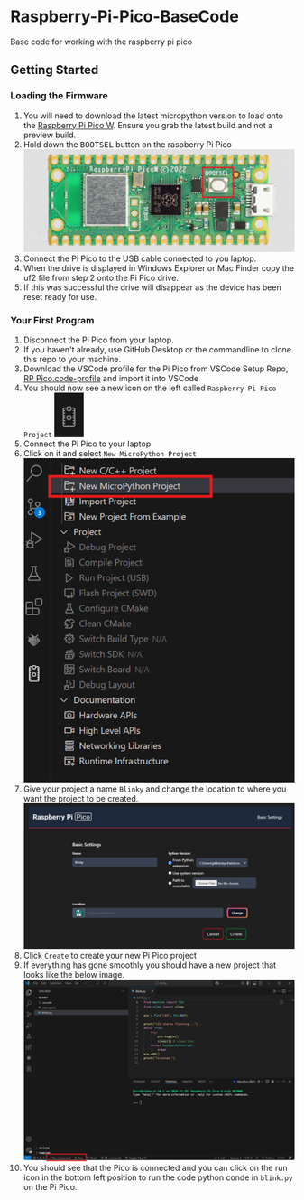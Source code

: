 # Raspberry-Pi-Pico-BaseCode
Base code for working with the raspberry pi pico

## Getting Started
### Loading the Firmware

1. You will need to download the latest micropython version to load onto the [Raspberry Pi Pico W](https://micropython.org/download/RPI_PICO_W/). Ensure you grab the latest build and not a preview build.
2. Hold down the <kbd>BOOTSEL</kbd> button on the raspberry Pi Pico
![RP Pico W](./images/rp_pico_w.png)
3. Connect the Pi Pico to the USB cable connected to you laptop.
4. When the drive is displayed in Windows Explorer or Mac Finder copy the uf2 file from step 2 onto the Pi Pico drive.
5. If this was successful the drive will disappear as the device has been reset ready for use.

### Your First Program
1. Disconnect the Pi Pico from your laptop.
2. If you haven't already, use GitHub Desktop or the commandline to clone this repo to your machine.
3. Download the VSCode profile for the Pi Pico from VSCode Setup Repo, [RP Pico.code-profile](https://github.com/KillarneyHeightsHS/vscode-setup/tree/main/profiles) and import it into VSCode
4. You should now see a new icon on the left called `Raspberry Pi Pico Project` ![Pico Project](./images/pico_project.png)
5. Connect the Pi Pico to your laptop
6. Click on it and select `New MicroPython Project`
![New Project](./images/new_project.png)
7. Give your project a name `Blinky` and change the location to where you want the project to be created.
![Create Project](./images/create_project.png)
8. Click `Create` to create your new Pi Pico project
9. If everything has gone smoothly you should have a new project that looks like the below image.
![Pico Project](./images/vscode_pico_project.png)
10. You should see that the Pico is connected and you can click on the run icon in the bottom left position to run the code python conde in `blink.py` on the Pi Pico.

